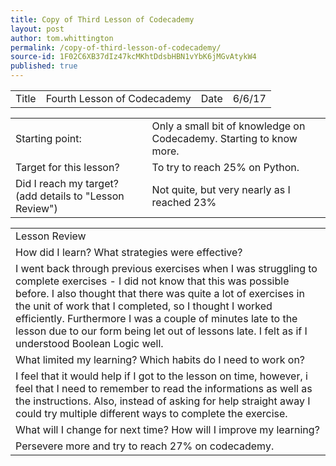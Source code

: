 ```yaml
---
title: Copy of Third Lesson of Codecademy
layout: post
author: tom.whittington
permalink: /copy-of-third-lesson-of-codecademy/
source-id: 1F02C6XB37dIz47kcMKhtDdsbHBN1vYbK6jMGvAtykW4
published: true
---
```

<table>
  <tr>
    <td>Title</td>
    <td>Fourth Lesson of Codecademy</td>
    <td>Date</td>
    <td>6/6/17</td>
  </tr>
</table>


<table>
  <tr>
    <td>Starting point:</td>
    <td>Only a small bit of knowledge on Codecademy. Starting to know more. </td>
  </tr>
  <tr>
    <td>Target for this lesson?</td>
    <td>To try to reach 25% on Python.</td>
  </tr>
  <tr>
    <td>Did I reach my target? 
(add details to "Lesson Review")</td>
    <td>Not quite, but very nearly as I reached 23%</td>
  </tr>
</table>


<table>
  <tr>
    <td>Lesson Review</td>
  </tr>
  <tr>
    <td>How did I learn? What strategies were effective? </td>
  </tr>
  <tr>
    <td>I went back through previous exercises when I was struggling to complete exercises - I did not know that this was possible before. I also thought that there was quite a lot of exercises in the unit of work that I completed, so I thought I worked efficiently. Furthermore I was a couple of minutes late to the lesson due to our form being let out of lessons late. I felt as if I understood Boolean Logic well. </td>
  </tr>
  <tr>
    <td>What limited my learning? Which habits do I need to work on? </td>
  </tr>
  <tr>
    <td>I feel that it would help if I got to the lesson on time, however, i feel that I need to remember to read the informations as well as the instructions. Also, instead of asking for help straight away I could try multiple different ways to complete the exercise. </td>
  </tr>
  <tr>
    <td>What will I change for next time? How will I improve my learning?</td>
  </tr>
  <tr>
    <td>Persevere more and try to reach 27% on codecademy. </td>
  </tr>
</table>


